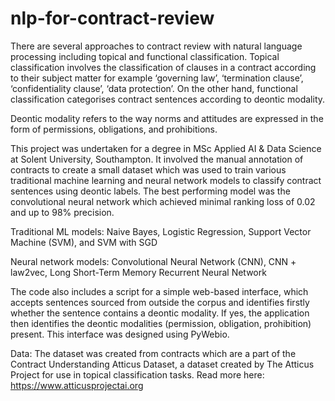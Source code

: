 # nlp-for-contract-review

There are several approaches to contract review with natural language processing including topical and functional classification. Topical classification involves the classification of clauses in a contract according to their subject matter for example ‘governing law’, ‘termination clause’, ‘confidentiality clause’, ‘data protection’. On the other hand, functional classification categorises contract sentences according to deontic modality.

Deontic modality refers to the way norms and attitudes are expressed in the form of permissions, obligations, and prohibitions.

This project was undertaken for a degree in MSc Applied AI & Data Science at Solent University, Southampton. It involved the manual annotation of contracts to create a small dataset which was used to train various traditional machine learning and neural network models to classify contract sentences using deontic labels. The best performing model was the convolutional neural network which achieved minimal ranking loss of 0.02 and up to 98% precision.

Traditional ML models: Naive Bayes, Logistic Regression, Support Vector Machine (SVM), and SVM with SGD

Neural network models: Convolutional Neural Network (CNN), CNN + law2vec, Long Short-Term Memory Recurrent Neural Network

The code also includes a script for a simple web-based interface, which accepts sentences sourced from outside the corpus and identifies firstly whether the sentence contains a deontic modality. If yes, the application then identifies the deontic modalities (permission, obligation, prohibition) present. This interface was designed using PyWebio.

Data: The dataset was created from contracts which are a part of the Contract Understanding Atticus Dataset, a dataset created by The Atticus Project for use in topical classification tasks. Read more here: https://www.atticusprojectai.org
